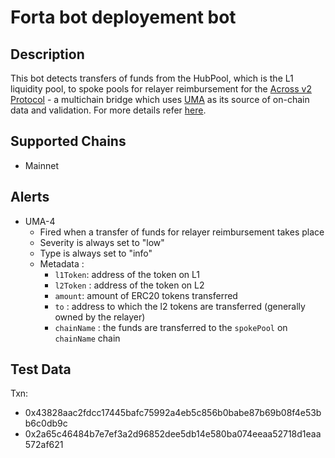 # Forta bot deployement bot

## Description

This bot detects transfers of funds from the HubPool, which is the L1 liquidity pool, to spoke pools for relayer reimbursement for the  [Across v2 Protocol](https://across.to/) - a multichain bridge which uses [UMA](https://umaproject.org/) as its source of on-chain data and validation. For more details refer [here](https://discourse.umaproject.org/t/forta-monitors-across-v2-request-for-proposals/1569).


## Supported Chains
- Mainnet
  
## Alerts

- UMA-4
  - Fired when a transfer of funds for relayer reimbursement takes place
  - Severity is always set to "low" 
  - Type is always set to "info"
  - Metadata :
      - `l1Token`: address of the token on L1
      - `l2Token` : address of the token on L2
      - `amount`: amount of ERC20 tokens transferred
      - `to` : address to which the l2 tokens are transferred (generally owned by the relayer)
      - `chainName` : the funds are transferred to the `spokePool` on `chainName` chain
  
## Test Data
Txn:
- 0x43828aac2fdcc17445bafc75992a4eb5c856b0babe87b69b08f4e53bb6c0db9c
- 0x2a65c46484b7e7ef3a2d96852dee5db14e580ba074eeaa52718d1eaa572af621